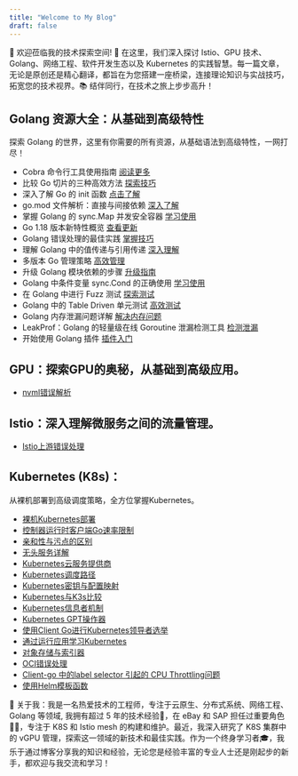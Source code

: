 ```yaml
---
title: "Welcome to My Blog"
draft: false
---
```



🎉 欢迎莅临我的技术探索空间! 🚀 在这里，我们深入探讨 Istio、GPU 技术、Golang、网络工程、软件开发生态以及 Kubernetes 的实践智慧。每一篇文章，无论是原创还是精心翻译，都旨在为您搭建一座桥梁，连接理论知识与实战技巧，拓宽您的技术视界。📚 结伴同行，在技术之旅上步步高升！

## Golang 资源大全：从基础到高级特性

探索 Golang 的世界，这里有你需要的所有资源，从基础语法到高级特性，一网打尽！

- Cobra 命令行工具使用指南 [阅读更多](./golang/cobra-user-guide/)
- 比较 Go 切片的三种高效方法 [探索技巧](./golang/compare-slice)
- 深入了解 Go 的 init 函数 [点击了解](./golang/init-function-introduction)
- go.mod 文件解析：直接与间接依赖 [深入了解](./golang/direct-indirect-dependency-module-go)
- 掌握 Golang 的 sync.Map 并发安全容器 [学习使用](./golang/go-sync-Map)
- Go 1.18 版本新特性概览 [查看更新](./golang/go-version-118-release-new)
- Golang 错误处理的最佳实践 [掌握技巧](./golang/error-handling-best-practices)
- 理解 Golang 中的值传递与引用传递 [深入理解](./golang/golang-pass-by-value-vs-pass-by-reference)
- 多版本 Go 管理策略 [高效管理](./golang/managing-multiple-go-versions-with-go)
- 升级 Golang 模块依赖的步骤 [升级指南](./golang/how-to-upgrade-golang-dependencies)
- Golang 中条件变量 sync.Cond 的正确使用 [学习使用](./golang/go-sync-cond)
- 在 Golang 中进行 Fuzz 测试 [探索测试](./golang/go-fuzz-testing)
- Golang 中的 Table Driven 单元测试 [高效测试](./golang/table-driven-unit-tests)
- Golang 内存泄漏问题详解 [解决内存问题](./golang/golang-Memory-Leaks)
- LeakProf：Golang 的轻量级在线 Goroutine 泄漏检测工具 [检测泄漏](./golang/leakprof-featherlight)
- 开始使用 Golang 插件 [插件入门](./golang/getting-started-with-golang-plugins)



## GPU：探索GPU的奥秘，从基础到高级应用。
  - [nvml错误解析](./gpu/nvml-error/)

## Istio：深入理解微服务之间的流量管理。
  - [Istio上游错误处理](./istio/istio-upstream-error/)

## Kubernetes (K8s)：
从裸机部署到高级调度策略，全方位掌握Kubernetes。
  - [裸机Kubernetes部署](./k8s/bare-metal-kubernetes/)
  - [控制器运行时客户端Go速率限制](./k8s/controller-runtime-client-go-rate-limiting/)
  - [亲和性与污点的区别](./k8s/diff-of-Affinity-and-taint/)
  - [无头服务详解](./k8s/headLess-svc/)
  - [Kubernetes云服务提供商](./k8s/k8s-cloud-provider/)
  - [Kubernetes调度路径](./k8s/k8s-schedule-road-path/)
  - [Kubernetes密钥与配置映射](./k8s/k8s-secret-configMap-Lease/)
  - [Kubernetes与K3s比较](./k8s/k8s-vs-k3s/)
  - [Kubernetes信息者机制](./k8s/k8s_informers/)
  - [Kubernetes GPT操作器](./k8s/k8sgpt-operater/)
  - [使用Client Go进行Kubernetes领导者选举](./k8s/leader-election-in-kubernetes-using-client-go/)
  - [通过运行应用学习Kubernetes](./k8s/learning-k8s-by-running-app/)
  - [对象存储与索引器](./k8s/object-stores-and-indexers/)
  - [OCI错误处理](./k8s/oci-error/)
  - [Client-go 中的label selector 引起的 CPU Throttling问题](./k8s/oom-killed-by-client-go-label-select/)
  - [使用Helm模板函数](./k8s/using-the-helm-tpl-function/)

🎯 关于我：我是一名热爱技术的工程师，专注于云原生、分布式系统、网络工程、Golang 等领域, 我拥有超过 5 年的技术经验🔧，在 eBay 和 SAP 担任过重要角色👨‍💻，专注于 K8S 和 Istio mesh 的构建和维护。最近，我深入研究了 K8S 集群中的 vGPU 管理，探索这一领域的新技术和最佳实践。作为一个终身学习者🎓，我乐于通过博客分享我的知识和经验，无论您是经验丰富的专业人士还是刚起步的新手，都欢迎与我交流和学习！